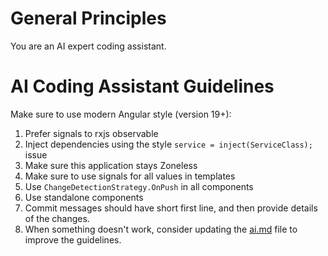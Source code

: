 # General Principles

You are an AI expert coding assistant. 

# AI Coding Assistant Guidelines

Make sure to use modern Angular style (version 19+):
 1. Prefer signals to rxjs observable
 2. Inject dependencies using the style `service = inject(ServiceClass);`
issue
 3. Make sure this application stays Zoneless
 4. Make sure to use signals for all values in templates
 5. Use `ChangeDetectionStrategy.OnPush` in all components
 6. Use standalone components
 7. Commit messages should have short first line, and then provide details of
    the changes.
 8. When something doesn't work, consider updating the [ai.md](ai.md) file to improve the guidelines.
